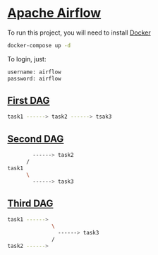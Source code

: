# [Apache Airflow](https://airflow.apache.org/)

To run this project, you will need to install [Docker](https://www.docker.com/)

```bash
docker-compose up -d
```
To login, just:

```bash
username: airflow
password: airflow
```

## [First DAG](./dags/first_dag.py)

```bash
task1 ------> task2 ------> tsak3
```

## [Second DAG](./dags/first_dag.py)

```bash
        ------> task2
      /
task1 
      \
        ------> task3
```

## [Third DAG](./dags/first_dag.py)

```bash
task1 ------>
              \
                ------> task3
              /
task2 ------>
```